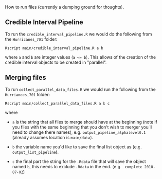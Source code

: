 How to run files (currently a dumping ground for thoughts).

## Credible Interval Pipeline

To run the `credible_interval_pipeline.R` we would do the following from the `Hurricanes_701` folder:

```{r}
Rscript main/credible_interval_pipeline.R a b
```
where `a` and `b` are integer values (`a <= b`). This allows of the creation of the credible interval objects to be created in "parallel".

##  Merging files

To run `collect_parallel_data_files.R` we would run the following from the `Hurriances_701` folder:

```{r}
Rscript main/collect_parallel_data_files.R a b c
```

where 

 + `a` is the string that all files to merge should have at the beginning (note if you files with the same beginning that you don't wish to merger you'll need to change there names), e.g. `output_pipeline_alphalevel0.1` (already assumes location is `main/data`).

 + `b` the variable name you'd like to save the final list object as (e.g. `output_list_pipeline`).

 + `c` the final part the string for the `.Rdata` file that will save the object named `b`, this needs to exclude `.Rdata` in the end. (e.g. `_complete_2018-07-02`)

